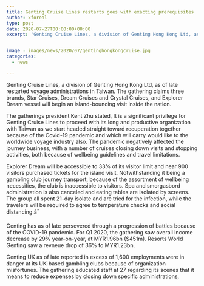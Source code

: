 ```yaml
---
title: Genting Cruise Lines restarts goes with exacting prerequisites
author: xforeal 
type: post
date: 2020-07-27T00:00:00+00:00
excerpt: 'Genting Cruise Lines, a division of Genting Hong Kong Ltd, as of late restarted journey benefits in Taiwan '


image : images/news/2020/07/gentinghongkongcruise.jpg
categories:
  - news

---
```

<span data-contrast="auto">Genting Cruise Lines, a division of Genting Hong Kong Ltd, as of late restarted voyage administrations in Taiwan. The gathering claims three brands, Star Cruises, Dream Cruises and Crystal Cruises, and Explorer Dream vessel will begin an island-bouncing visit inside the nation. </span>

<span data-contrast="auto">The gatherings president Kent Zhu stated, It is a significant privilege for Genting Cruise Lines to proceed with its long and productive organization with Taiwan as we start headed straight toward recuperation together because of the Covid-19 pandemic and which will carry would like to the worldwide voyage industry also. The pandemic negatively affected the journey business, with </span><span data-contrast="auto">a number of </span><span data-contrast="auto">cruises closing down visits and stopping activities, both because of wellbeing guidelines and travel limitations. </span><span data-ccp-props='{"134233117":true,"134233118":true,"201341983":0,"335559739":200,"335559740":240}' />

<span data-contrast="auto">Explorer Dream will be accessible to 33% of its visitor limit and near 900 visitors purchased tickets for the island visit. Notwithstanding it being a gambling club journey transport, because of the assortment of wellbeing necessities, the club is inaccessible to visitors. Spa and smorgasbord administration </span><span data-contrast="auto">is </span><span data-contrast="auto">also </span><span data-contrast="auto">canceled </span><span data-contrast="auto">and eating tables are isolated by screens. The group all spent 21-day isolate and are tried for the infection, while the travelers will be required to agree to temperature checks and social distancing.â¯ </span><span data-ccp-props='{"134233117":true,"134233118":true,"201341983":0,"335559739":200,"335559740":240}' />

Genting has as of late persevered through a progression of battles because of the COVID-19 pandemic. For Q1 2020, the gathering saw overall income decrease by 29&percnt; year-on-year, at MYR1.96bn ($451m). Resorts World Genting saw a revneue drop of 36&percnt; to MYR1.23bn. 

Genting UK as of late reported in excess of 1,600 employments were in danger at its UK-based gambling clubs because of organization misfortunes. The gathering educated staff at 27 regarding its scenes that it means to reduce expenses by closing down specific administrations,